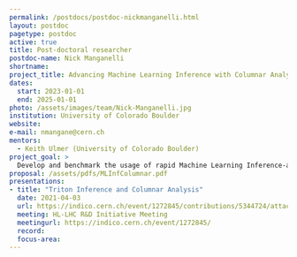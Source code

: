 ```yaml
---
permalink: /postdocs/postdoc-nickmanganelli.html
layout: postdoc
pagetype: postdoc
active: true
title: Post-doctoral researcher
postdoc-name: Nick Manganelli
shortname: 
project_title: Advancing Machine Learning Inference with Columnar Analysis at CMS Analysis Facilities
dates:
  start: 2023-01-01
  end: 2025-01-01
photo: /assets/images/team/Nick-Manganelli.jpg
institution: University of Colorado Boulder
website:
e-mail: nmangane@cern.ch
mentors:
  - Keith Ulmer (University of Colorado Boulder)
project_goal: >
  Develop and benchmark the usage of rapid Machine Learning Inference-as-a-Service together with columnar analysis in the Fermilab Elastic Analysis Facility for the next generation HL-LHC computing model.
proposal: /assets/pdfs/MLInfColumnar.pdf
presentations:
- title: "Triton Inference and Columnar Analysis"
  date: 2021-04-03
  url: https://indico.cern.ch/event/1272845/contributions/5344724/attachments/2623810/4537142/NickManganelli_HLLHCR&D_03_04_2023.pdf
  meeting: HL-LHC R&D Initiative Meeting
  meetingurl: https://indico.cern.ch/event/1272845/
  record:
  focus-area:
---
```

